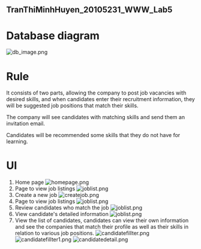 ## TranThiMinhHuyen_20105231_WWW_Lab5

# Database diagram
![db_image.png](public/bd.png)

# Rule
It consists of two parts, allowing the company to post job vacancies with desired skills, and when candidates enter their recruitment information, they will be suggested job positions that match their skills.

The company will see candidates with matching skills and send them an invitation email.

Candidates will be recommended some skills that they do not have for learning.

# UI
1. Home page
    ![homepage.png](/public/huyenlab5_1.png)
2. Page to view job listings
    ![joblist.png](/public/huyenlab5_2.png)
3. Create a new job
    ![createjob.png](/public/huyenlab5_3.png)
4. Page to view job listings
    ![joblist.png](/public/huyenlab5_4.png)
5. Review candidates who match the job
    ![joblist.png](/public/huyenlab5_5.jpeg)
6. View candidate's detailed information
    ![joblist.png](/public/huyenlab5_6.jpeg)
4. View the list of candidates, candidates can view their own information and see the companies that match their profile as well as their skills in relation to various job positions.
    ![candidatefillter.png](/public/huyenlab5_7.png)
    ![candidatefillter1.png](/public/huyenlab5_8.jpeg)
    ![candidatedetail.png](/public/huyenlab5_9.jpeg)